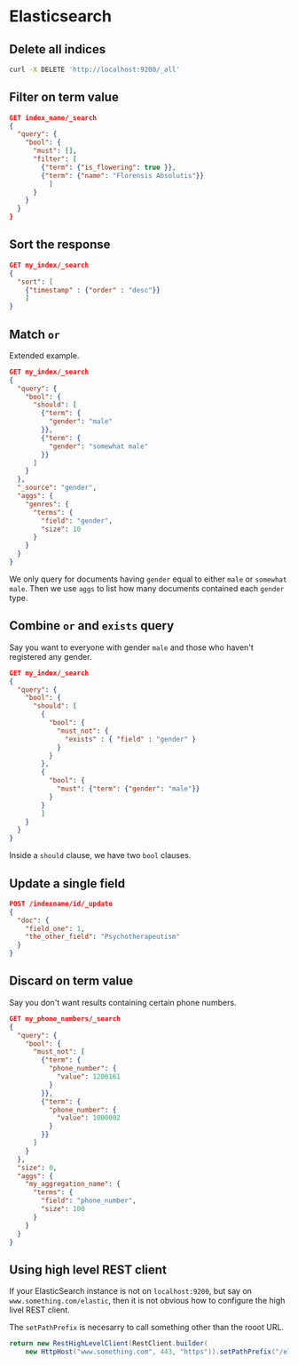 # Elasticsearch

## Delete all indices

```bash
curl -X DELETE 'http://localhost:9200/_all'
```

## Filter on term value

```json
GET index_name/_search
{
  "query": {
    "bool": {
      "must": [],
      "filter": [
        {"term": {"is_flowering": true }},
        {"term": {"name": "Florensis Absolutis"}}
          ]
      }
    }
  }
}
```

## Sort the response

```json
GET my_index/_search
{
  "sort": [
    {"timestamp" : {"order" : "desc"}}
    ]
}
```

## Match `or`

Extended example.

```json
GET my_index/_search
{
  "query": {
    "bool": {
      "should": [
        {"term": {
          "gender": "male"
        }},
        {"term": {
          "gender": "somewhat male"
        }}
      ]
    }
  },
  "_source": "gender",
  "aggs": {
    "genres": {
      "terms": {
        "field": "gender",
        "size": 10
      }
    }
  }
}
```

We only query for documents having `gender` equal to either `male` or `somewhat male`. Then we use `aggs` to list how many documents contained each `gender` type.

## Combine `or` and `exists` query

Say you want to everyone with gender `male` and those who haven't registered any gender.

```json
GET my_index/_search
{
  "query": {
    "bool": {
      "should": [
        {
          "bool": {
            "must_not": {
              "exists" : { "field" : "gender" }
            }
          }
        },
        {
          "bool": {
            "must": {"term": {"gender": "male"}}
          }
        }
        ]
    }
  }
}
```

Inside a `should` clause, we have two `bool` clauses.

## Update a single field

```json
POST /indexname/id/_update
{
  "doc": {
    "field_one": 1,
    "the_other_field": "Psychotherapeutism"
  }
}
```

## Discard on term value

Say you don't want results containing certain phone numbers.
```json
GET my_phone_numbers/_search
{
  "query": {
    "bool": {
      "must_not": [
        {"term": {
          "phone_number": {
            "value": 1200161
          }
        }},
        {"term": {
          "phone_number": {
            "value": 1000002
          }
        }}
      ]
    }
  },
  "size": 0,
  "aggs": {
    "my_aggregation_name": {
      "terms": {
        "field": "phone_number",
        "size": 100
      }
    }
  }
}
```


## Using high level REST client

If your ElasticSearch instance is not on `localhost:9200`, but say on `www.something.com/elastic`, then it is not obvious how to configure the high livel REST client. 

The `setPathPrefix` is necesarry to call something other than the rooot URL.

```java
return new RestHighLevelClient(RestClient.builder(
    new HttpHost("www.something.com", 443, "https")).setPathPrefix("/elastic"));
```
